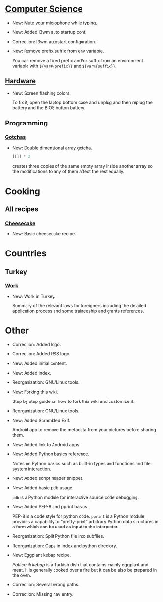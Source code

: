 # [Computer Science](hushboard.md)

* New: Mute your microphone while typing.
* New: Added i3wm auto startup conf.
* Correction: I3wm autostart configuration.
* New: Remove prefix/suffix from env variable.

    You can remove a fixed prefix and/or suffix from an environment variable
    with `${var#{prefix}}` and `${var%{suffix}}`.
    

## [Hardware](t14_amd_gen1.md)

* New: Screen flashing colors.

    To fix it, open the laptop bottom case and unplug and then replug
    the battery and the BIOS button battery.
    

## Programming

### [Gotchas](gotchas.md)

* New: Double dimensional array gotcha.

    ```python
    [[]] * 3
    ```
    
    creates three copies of the same empty array inside another array so the
    modifications to any of them affect the rest equally.
    

# Cooking

## All recipes

### [Cheesecake](cheesecake.md)

* New: Basic cheesecake recipe.

# Countries

## Turkey

### [Work](work.md)

* New: Work in Turkey.

    Summary of the relevant laws for foreigners including the detailed
    application process and some traineeship and grants references.
    

# Other

* Correction: Added logo.
* Correction: Added RSS logo.
* New: Added initial content.
* New: Added index.
* Reorganization: GNU/Linux tools.
* New: Forking this wiki.

    Step by step guide on how to fork this
    wiki and customize it.
    

* Reorganization: GNU/Linux tools.
* New: Added Scrambled Exif.

    Android app to remove the metadata from your
    pictures before sharing them.
    

* New: Added link to Android apps.
* New: Added Python basics reference.

    Notes on Python basics such as built-in types and functions
    and file system interaction.
    

* New: Added script header snippet.
* New: Added basic pdb usage.

    `pdb` is a Python module for interactive source code debugging.
    

* New: Added PEP-8 and pprint basics.

    PEP-8 is a code style for python code. `pprint` is a Python
    module provides a capability to “pretty-print” arbitrary
    Python data structures in a form which can be used as input
    to the interpreter.
    

* Reorganization: Split Python file into subfiles.
* Reorganization: Caps in index and python directory.
* New: Eggplant kebap recipe.

    *Patlıcanlı kebap* is a Turkish dish that contains mainly
    eggplant and meat. It is generally cooked over a fire but
    it can be also be prepared in the oven.
    

* Correction: Several wrong paths.
* Correction: Missing nav entry.